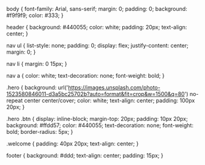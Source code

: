 body {
  font-family: Arial, sans-serif;
  margin: 0;
  padding: 0;
  background: #f9f9f9;
  color: #333;
}

header {
  background: #440055;
  color: white;
  padding: 20px;
  text-align: center;
}

nav ul {
  list-style: none;
  padding: 0;
  display: flex;
  justify-content: center;
  margin: 0;
}

nav li {
  margin: 0 15px;
}

nav a {
  color: white;
  text-decoration: none;
  font-weight: bold;
}

.hero {
  background: url('https://images.unsplash.com/photo-1523580846011-d3a5bc25702b?auto=format&fit=crop&w=1500&q=80') no-repeat center center/cover;
  color: white;
  text-align: center;
  padding: 100px 20px;
}

.hero .btn {
  display: inline-block;
  margin-top: 20px;
  padding: 10px 20px;
  background: #ffdd57;
  color: #440055;
  text-decoration: none;
  font-weight: bold;
  border-radius: 5px;
}

.welcome {
  padding: 40px 20px;
  text-align: center;
}

footer {
  background: #ddd;
  text-align: center;
  padding: 15px;
}
